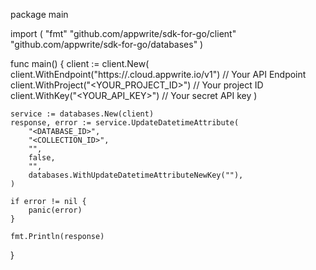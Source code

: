 package main

import (
    "fmt"
    "github.com/appwrite/sdk-for-go/client"
    "github.com/appwrite/sdk-for-go/databases"
)

func main() {
    client := client.New(
        client.WithEndpoint("https://<REGION>.cloud.appwrite.io/v1") // Your API Endpoint
        client.WithProject("<YOUR_PROJECT_ID>") // Your project ID
        client.WithKey("<YOUR_API_KEY>") // Your secret API key
    )

    service := databases.New(client)
    response, error := service.UpdateDatetimeAttribute(
        "<DATABASE_ID>",
        "<COLLECTION_ID>",
        "",
        false,
        "",
        databases.WithUpdateDatetimeAttributeNewKey(""),
    )

    if error != nil {
        panic(error)
    }

    fmt.Println(response)
}

